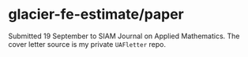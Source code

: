 # glacier-fe-estimate/paper

Submitted 19 September to SIAM Journal on Applied Mathematics.  The cover letter source is my private `UAFletter` repo.
